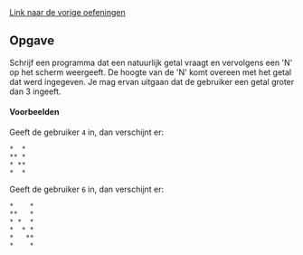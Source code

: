 <div class="text-end">
    <a class="btn btn-filled with-icon" href="https://dodona.be/nl/courses/2419/#series-36177-hoofdstuk-3-begrensde-herhaling-patronen" target="_blank"><i class="mdi mdi-backburger mdi-24" title="link"></i>Link naar de vorige oefeningen</a>
</div>

## Opgave
Schrijf een programma dat een natuurlijk getal vraagt en vervolgens een 'N' op het scherm weergeeft. De hoogte van de 'N' komt overeen met het getal dat werd ingegeven. Je mag ervan uitgaan dat de gebruiker een getal groter dan 3 ingeeft.


#### Voorbeelden
Geeft de gebruiker `4` in, dan verschijnt er:
```
*  *
** *
* **
*  *
```

Geeft de gebruiker `6` in, dan verschijnt er:
```
*    *
**   *
* *  *
*  * *
*   **
*    *
```